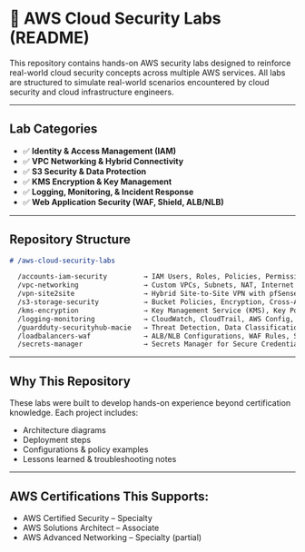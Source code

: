 # 📂 **AWS Cloud Security Labs (README**)

This repository contains hands-on AWS security labs designed to reinforce real-world cloud security concepts across multiple AWS services. All labs are structured to simulate real-world scenarios encountered by cloud security and cloud infrastructure engineers.

---


## Lab Categories

- ✅ **Identity & Access Management (IAM)**
- ✅ **VPC Networking & Hybrid Connectivity**
- ✅ **S3 Security & Data Protection**
- ✅ **KMS Encryption & Key Management**
- ✅ **Logging, Monitoring, & Incident Response**
- ✅ **Web Application Security (WAF, Shield, ALB/NLB)**

---

##  Repository Structure

```markdown
# /aws-cloud-security-labs

  /accounts-iam-security         → IAM Users, Roles, Policies, Permission Boundaries
  /vpc-networking                → Custom VPCs, Subnets, NAT, Internet Gateways, Route Tables
  /vpn-site2site                 → Hybrid Site-to-Site VPN with pfSense
  /s3-storage-security           → Bucket Policies, Encryption, Cross-Account Access
  /kms-encryption                → Key Management Service (KMS), Key Policies, Grants
  /logging-monitoring            → CloudWatch, CloudTrail, AWS Config, Flow Logs
  /guardduty-securityhub-macie   → Threat Detection, Data Classification & Security Posture
  /loadbalancers-waf             → ALB/NLB Configurations, WAF Rules, Shield Protection
  /secrets-manager               → Secrets Manager for Secure Credential Storage
```
---

## Why This Repository

These labs were built to develop hands-on experience beyond certification knowledge. Each project includes:

- Architecture diagrams
- Deployment steps
- Configurations & policy examples
- Lessons learned & troubleshooting notes


---

## AWS Certifications This Supports:

- AWS Certified Security – Specialty
- AWS Solutions Architect – Associate
- AWS Advanced Networking – Specialty (partial)
